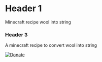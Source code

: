# Header  1
Minecraft recipe wool into string

### Header 3
A minecraft recipe to convert wool into string

[![Donate](https://img.shields.io/badge/Donate-PayPal-green.svg)](leccioli.andrea@gmail.com)
